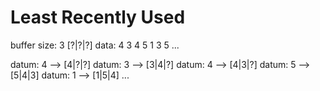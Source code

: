 # Least Recently Used
buffer size: 3   [?|?|?]
data:  4 3 4 5 1 3 5 ...

datum: 4 --> [4|?|?]
datum: 3 --> [3|4|?]
datum: 4 --> [4|3|?]
datum: 5 --> [5|4|3]
datum: 1 --> [1|5|4]
... 
